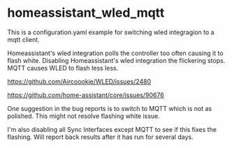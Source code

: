 # homeassistant_wled_mqtt
This is a configuration.yaml example for switching wled integragion to a mqtt client.

Homeassistant's wled integration polls the controller too often causing it to flash white.
Disabling Homeassistant's wled integration the flickering stops.  MQTT causes WLED
to flash less less.

https://github.com/Aircoookie/WLED/issues/2480

https://github.com/home-assistant/core/issues/90676

One suggestion in the bug reports is to switch to MQTT which is not as polished.
This might not resolve flashing white issue.

I'm also disabling all Sync Interfaces except MQTT to see if this fixes the flashing.
Will report back results after it has run for several days.
